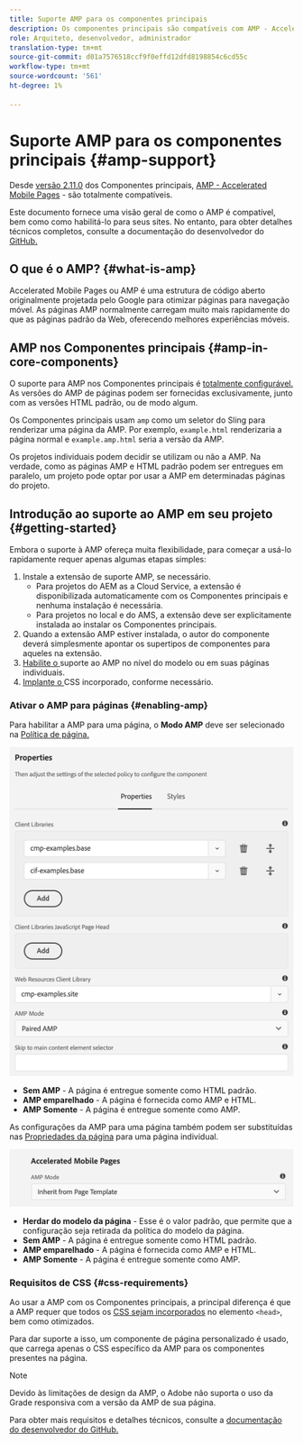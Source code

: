 ```yaml
---
title: Suporte AMP para os componentes principais
description: Os componentes principais são compatíveis com AMP - Accelerated Mobile Pages
role: Arquiteto, desenvolvedor, administrador
translation-type: tm+mt
source-git-commit: d01a7576518ccf9f0effd12dfd8198854c6cd55c
workflow-type: tm+mt
source-wordcount: '561'
ht-degree: 1%

---
```



# Suporte AMP para os componentes principais {#amp-support}

Desde [versão 2.11.0](/help/versions.md) dos Componentes principais, [AMP - Accelerated Mobile Pages](https://developers.google.com/amp) - são totalmente compatíveis.

Este documento fornece uma visão geral de como o AMP é compatível, bem como como habilitá-lo para seus sites. No entanto, para obter detalhes técnicos completos, consulte a documentação do desenvolvedor do [GitHub.](https://github.com/adobe/aem-core-wcm-components/tree/master/extensions/amp)

## O que é o AMP? {#what-is-amp}

Accelerated Mobile Pages ou AMP é uma estrutura de código aberto originalmente projetada pelo Google para otimizar páginas para navegação móvel. As páginas AMP normalmente carregam muito mais rapidamente do que as páginas padrão da Web, oferecendo melhores experiências móveis.

## AMP nos Componentes principais {#amp-in-core-components}

O suporte para AMP nos Componentes principais é [totalmente configurável.](#enabling-amp) As versões do AMP de páginas podem ser fornecidas exclusivamente, junto com as versões HTML padrão, ou de modo algum.

Os Componentes principais usam `amp` como um seletor do Sling para renderizar uma página da AMP. Por exemplo, `example.html` renderizaria a página normal e `example.amp.html` seria a versão da AMP.

Os projetos individuais podem decidir se utilizam ou não a AMP. Na verdade, como as páginas AMP e HTML padrão podem ser entregues em paralelo, um projeto pode optar por usar a AMP em determinadas páginas do projeto.

## Introdução ao suporte ao AMP em seu projeto {#getting-started}

Embora o suporte à AMP ofereça muita flexibilidade, para começar a usá-lo rapidamente requer apenas algumas etapas simples:

1. Instale a extensão de suporte AMP, se necessário.
   * Para projetos do AEM as a Cloud Service, a extensão é disponibilizada automaticamente com os Componentes principais e nenhuma instalação é necessária.
   * Para projetos no local e do AMS, a extensão deve ser explicitamente instalada ao instalar os Componentes principais.
1. Quando a extensão AMP estiver instalada, o autor do componente deverá simplesmente apontar os supertipos de componentes para aqueles na extensão.
1. [Habilite o ](#enabling-amp) suporte ao AMP no nível do modelo ou em suas páginas individuais.
1. [Implante o ](#css-requirements) CSS incorporado, conforme necessário.

### Ativar o AMP para páginas {#enabling-amp}

Para habilitar a AMP para uma página, o **Modo AMP** deve ser selecionado na [Política de página.](https://docs.adobe.com/content/help/en/experience-manager-cloud-service/sites/authoring/features/templates.html#editing-a-template-page-policy-template-author-developer)

![Opções de política da página AMP](/help/assets/amp-policy.png)

* **Sem AMP**  - A página é entregue somente como HTML padrão.
* **AMP emparelhado**  - A página é fornecida como AMP e HTML.
* **AMP Somente**  - A página é entregue somente como AMP.

As configurações da AMP para uma página também podem ser substituídas nas [Propriedades da página](https://docs.adobe.com/content/help/pt-BR/experience-manager-cloud-service/sites/authoring/fundamentals/page-properties.html) para uma página individual.

![Propriedades da página AMP](/help/assets/amp-page-properties.png)

* **Herdar do modelo da página**  - Esse é o valor padrão, que permite que a configuração seja retirada da política do modelo da página.
* **Sem AMP**  - A página é entregue somente como HTML padrão.
* **AMP emparelhado**  - A página é fornecida como AMP e HTML.
* **AMP Somente**  - A página é entregue somente como AMP.

### Requisitos de CSS {#css-requirements}

Ao usar a AMP com os Componentes principais, a principal diferença é que a AMP requer que todos os [CSS sejam incorporados](including-clientlibs.md#inlining) no elemento `<head>`, bem como otimizados.

Para dar suporte a isso, um componente de página personalizado é usado, que carrega apenas o CSS específico da AMP para os componentes presentes na página.

>[!NOTE]
>
>Devido às limitações de design da AMP, o Adobe não suporta o uso da Grade responsiva com a versão da AMP de sua página.

Para obter mais requisitos e detalhes técnicos, consulte a [documentação do desenvolvedor do GitHub.](https://github.com/adobe/aem-core-wcm-components/tree/master/extensions/amp)
